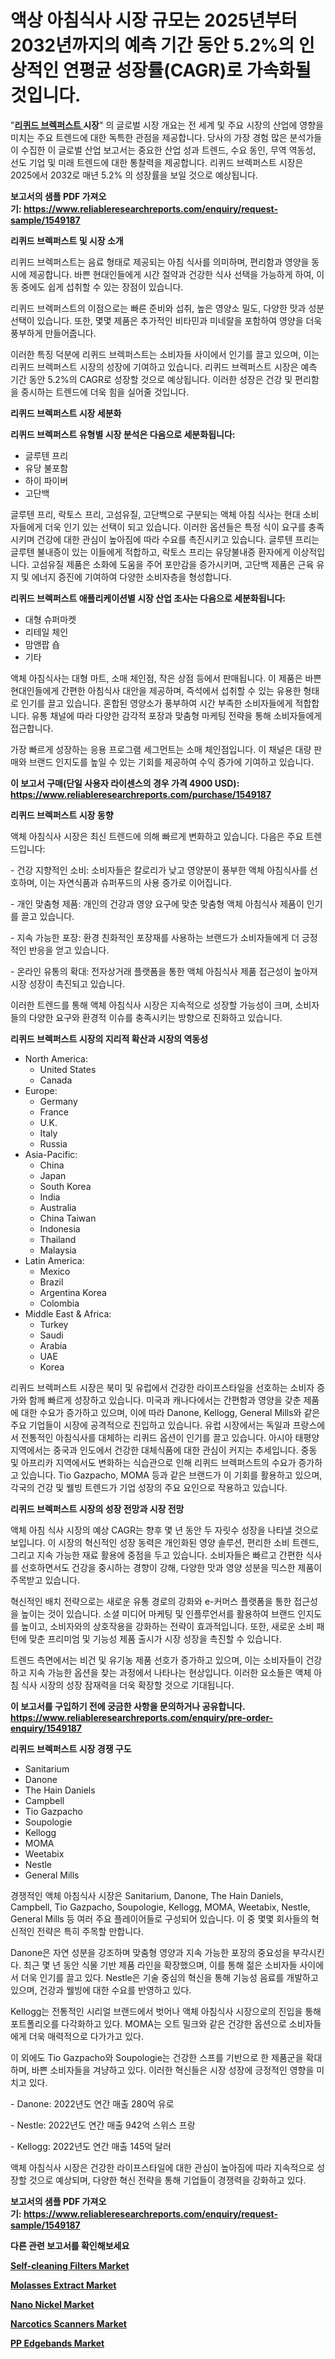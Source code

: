 <p><h1>액상 아침식사 시장 규모는 2025년부터 2032년까지의 예측 기간 동안 5.2%의 인상적인 연평균 성장률(CAGR)로 가속화될 것입니다.</h1></p><p>"<strong><a href="https://www.reliableresearchreports.com/liquid-breakfast-r1549187?utm_campaign=106&utm_medium=7&utm_source=Github&utm_content=ia&utm_term=22032025&utm_id=liquid-breakfast">리퀴드 브렉퍼스트&nbsp;</a></strong><strong>시장</strong>" 의 글로벌 시장 개요는 전 세계 및 주요 시장의 산업에 영향을 미치는 주요 트렌드에 대한 독특한 관점을 제공합니다. 당사의 가장 경험 많은 분석가들이 수집한 이 글로벌 산업 보고서는 중요한 산업 성과 트렌드, 수요 동인, 무역 역동성, 선도 기업 및 미래 트렌드에 대한 통찰력을 제공합니다. 리퀴드 브렉퍼스트 시장은 2025에서 2032로 매년 5.2% 의 성장률을 보일 것으로 예상됩니다.&nbsp;</p>
<p><strong>보고서의 샘플 PDF 가져오기:&nbsp;<a href="https://www.reliableresearchreports.com/enquiry/request-sample/1549187?utm_campaign=106&utm_medium=7&utm_source=Github&utm_content=ia&utm_term=22032025&utm_id=liquid-breakfast">https://www.reliableresearchreports.com/enquiry/request-sample/1549187</a></strong></p>
<p><strong>리퀴드 브렉퍼스트 및 시장 소개</strong></p>
<p><p>리퀴드 브렉퍼스트는 음료 형태로 제공되는 아침 식사를 의미하며, 편리함과 영양을 동시에 제공합니다. 바쁜 현대인들에게 시간 절약과 건강한 식사 선택을 가능하게 하여, 이동 중에도 쉽게 섭취할 수 있는 장점이 있습니다. </p><p>리퀴드 브렉퍼스트의 이점으로는 빠른 준비와 섭취, 높은 영양소 밀도, 다양한 맛과 성분 선택이 있습니다. 또한, 몇몇 제품은 추가적인 비타민과 미네랄을 포함하여 영양을 더욱 풍부하게 만들어줍니다. </p><p>이러한 특징 덕분에 리퀴드 브렉퍼스트는 소비자들 사이에서 인기를 끌고 있으며, 이는 리퀴드 브렉퍼스트 시장의 성장에 기여하고 있습니다. 리퀴드 브렉퍼스트 시장은 예측 기간 동안 5.2%의 CAGR로 성장할 것으로 예상됩니다. 이러한 성장은 건강 및 편리함을 중시하는 트렌드에 더욱 힘을 실어줄 것입니다.</p></p>
<p><strong>리퀴드 브렉퍼스트 시장 세분화</strong></p>
<p><strong>리퀴드 브렉퍼스트 유형별 시장 분석은 다음으로 세분화됩니다:</strong></p>
<p><ul><li>글루텐 프리</li><li>유당 불포함</li><li>하이 파이버</li><li>고단백</li></ul></p>
<p><p>글루텐 프리, 락토스 프리, 고섬유질, 고단백으로 구분되는 액체 아침 식사는 현대 소비자들에게 더욱 인기 있는 선택이 되고 있습니다. 이러한 옵션들은 특정 식이 요구를 충족시키며 건강에 대한 관심이 높아짐에 따라 수요를 촉진시키고 있습니다. 글루텐 프리는 글루텐 불내증이 있는 이들에게 적합하고, 락토스 프리는 유당불내증 환자에게 이상적입니다. 고섬유질 제품은 소화에 도움을 주어 포만감을 증가시키며, 고단백 제품은 근육 유지 및 에너지 증진에 기여하여 다양한 소비자층을 형성합니다.</p></p>
<p><strong>리퀴드 브렉퍼스트 애플리케이션별 시장 산업 조사는 다음으로 세분화됩니다:</strong></p>
<p><ul><li>대형 슈퍼마켓</li><li>리테일 체인</li><li>맘앤팝 숍</li><li>기타</li></ul></p>
<p><p>액체 아침식사는 대형 마트, 소매 체인점, 작은 상점 등에서 판매됩니다. 이 제품은 바쁜 현대인들에게 간편한 아침식사 대안을 제공하며, 즉석에서 섭취할 수 있는 유용한 형태로 인기를 끌고 있습니다. 혼합된 영양소가 풍부하여 시간 부족한 소비자들에게 적합합니다. 유통 채널에 따라 다양한 감각적 포장과 맞춤형 마케팅 전략을 통해 소비자들에게 접근합니다.</p><p>가장 빠르게 성장하는 응용 프로그램 세그먼트는 소매 체인점입니다. 이 채널은 대량 판매와 브랜드 인지도를 높일 수 있는 기회를 제공하여 수익 증가에 기여하고 있습니다.</p></p>
<p><strong>이 보고서 구매(단일 사용자 라이센스의 경우 가격 4900 USD): <a href="https://www.reliableresearchreports.com/purchase/1549187?utm_campaign=106&utm_medium=7&utm_source=Github&utm_content=ia&utm_term=22032025&utm_id=liquid-breakfast">https://www.reliableresearchreports.com/purchase/1549187</a></strong></p>
<p><strong>리퀴드 브렉퍼스트 시장 동향</strong></p>
<p><p>액체 아침식사 시장은 최신 트렌드에 의해 빠르게 변화하고 있습니다. 다음은 주요 트렌드입니다:</p><p>- 건강 지향적인 소비: 소비자들은 칼로리가 낮고 영양분이 풍부한 액체 아침식사를 선호하며, 이는 자연식품과 슈퍼푸드의 사용 증가로 이어집니다.</p><p>- 개인 맞춤형 제품: 개인의 건강과 영양 요구에 맞춘 맞춤형 액체 아침식사 제품이 인기를 끌고 있습니다.</p><p>- 지속 가능한 포장: 환경 친화적인 포장재를 사용하는 브랜드가 소비자들에게 더 긍정적인 반응을 얻고 있습니다.</p><p>- 온라인 유통의 확대: 전자상거래 플랫폼을 통한 액체 아침식사 제품 접근성이 높아져 시장 성장이 촉진되고 있습니다.</p><p>이러한 트렌드를 통해 액체 아침식사 시장은 지속적으로 성장할 가능성이 크며, 소비자들의 다양한 요구와 환경적 이슈를 충족시키는 방향으로 진화하고 있습니다.</p></p>
<p><strong>리퀴드 브렉퍼스트 시장의 지리적 확산과 시장의 역동성</strong></p>
<p><ul>
    <li>
        North America:
        <ul>
            <li>United States</li>
            <li>Canada</li>
        </ul>
    </li>
    <li>
        Europe:
        <ul>
            <li>Germany</li>
            <li>France</li>
            <li>U.K.</li>
            <li>Italy</li>
            <li>Russia</li>
        </ul>
    </li>
    <li>
        Asia-Pacific:
        <ul>
            <li>China</li>
            <li>Japan</li>
            <li>South Korea</li>
            <li>India</li>
            <li>Australia</li>
            <li>China Taiwan</li>
            <li>Indonesia</li>
            <li>Thailand</li>
            <li>Malaysia</li>
        </ul>
    </li>
    <li>
        Latin America:
        <ul>
            <li>Mexico</li>
            <li>Brazil</li>
            <li>Argentina Korea</li>
            <li>Colombia</li>
        </ul>
    </li>
    <li>
        Middle East & Africa:
        <ul>
            <li>Turkey</li>
            <li>Saudi</li>
            <li>Arabia</li>
            <li>UAE</li>
            <li>Korea</li>
        </ul>
    </li>
    </ul></p>
<p><p>리퀴드 브렉퍼스트 시장은 북미 및 유럽에서 건강한 라이프스타일을 선호하는 소비자 증가와 함께 빠르게 성장하고 있습니다. 미국과 캐나다에서는 간편함과 영양을 갖춘 제품에 대한 수요가 증가하고 있으며, 이에 따라 Danone, Kellogg, General Mills와 같은 주요 기업들이 시장에 공격적으로 진입하고 있습니다. 유럽 시장에서는 독일과 프랑스에서 전통적인 아침식사를 대체하는 리퀴드 옵션이 인기를 끌고 있습니다. 아시아 태평양 지역에서는 중국과 인도에서 건강한 대체식품에 대한 관심이 커지는 추세입니다. 중동 및 아프리카 지역에서도 변화하는 식습관으로 인해 리퀴드 브렉퍼스트의 수요가 증가하고 있습니다. Tio Gazpacho, MOMA 등과 같은 브랜드가 이 기회를 활용하고 있으며, 각국의 건강 및 웰빙 트렌드가 기업 성장의 주요 요인으로 작용하고 있습니다.</p></p>
<p><strong>리퀴드 브렉퍼스트 시장의 성장 전망과 시장 전망</strong></p>
<p><p>액체 아침 식사 시장의 예상 CAGR는 향후 몇 년 동안 두 자릿수 성장을 나타낼 것으로 보입니다. 이 시장의 혁신적인 성장 동력은 개인화된 영양 솔루션, 편리한 소비 트렌드, 그리고 지속 가능한 재료 활용에 중점을 두고 있습니다. 소비자들은 빠르고 간편한 식사를 선호하면서도 건강을 중시하는 경향이 강해, 다양한 맛과 영양 성분을 믹스한 제품이 주목받고 있습니다.</p><p>혁신적인 배치 전략으로는 새로운 유통 경로의 강화와 e-커머스 플랫폼을 통한 접근성을 높이는 것이 있습니다. 소셜 미디어 마케팅 및 인플루언서를 활용하여 브랜드 인지도를 높이고, 소비자와의 상호작용을 강화하는 전략이 효과적입니다. 또한, 새로운 소비 패턴에 맞춘 프리미엄 및 기능성 제품 출시가 시장 성장을 촉진할 수 있습니다.</p><p>트렌드 측면에서는 비건 및 유기농 제품 선호가 증가하고 있으며, 이는 소비자들이 건강하고 지속 가능한 옵션을 찾는 과정에서 나타나는 현상입니다. 이러한 요소들은 액체 아침 식사 시장의 성장 잠재력을 더욱 확장할 것으로 기대됩니다.</p></p>
<p><strong>이 보고서를 구입하기 전에 궁금한 사항을 문의하거나 공유합니다. <a href="https://www.reliableresearchreports.com/enquiry/pre-order-enquiry/1549187?utm_campaign=106&utm_medium=7&utm_source=Github&utm_content=ia&utm_term=22032025&utm_id=liquid-breakfast">https://www.reliableresearchreports.com/enquiry/pre-order-enquiry/1549187</a></strong></p>
<p><strong>리퀴드 브렉퍼스트 시장 경쟁 구도</strong></p>
<p><ul><li>Sanitarium</li><li>Danone</li><li>The Hain Daniels</li><li>Campbell</li><li>Tio Gazpacho</li><li>Soupologie</li><li>Kellogg</li><li>MOMA</li><li>Weetabix</li><li>Nestle</li><li>General Mills</li></ul></p>
<p><p>경쟁적인 액체 아침식사 시장은 Sanitarium, Danone, The Hain Daniels, Campbell, Tio Gazpacho, Soupologie, Kellogg, MOMA, Weetabix, Nestle, General Mills 등 여러 주요 플레이어들로 구성되어 있습니다. 이 중 몇몇 회사들의 혁신적인 전략은 특히 주목할 만합니다.</p><p>Danone은 자연 성분을 강조하며 맞춤형 영양과 지속 가능한 포장의 중요성을 부각시킨다. 최근 몇 년 동안 식물 기반 제품 라인을 확장했으며, 이를 통해 젊은 소비자들 사이에서 더욱 인기를 끌고 있다. Nestle은 기술 중심의 혁신을 통해 기능성 음료를 개발하고 있으며, 건강과 웰빙에 대한 수요를 반영하고 있다. </p><p>Kellogg는 전통적인 시리얼 브랜드에서 벗어나 액체 아침식사 시장으로의 진입을 통해 포트폴리오를 다각화하고 있다. MOMA는 오트 밀크와 같은 건강한 옵션으로 소비자들에게 더욱 매력적으로 다가가고 있다.</p><p>이 외에도 Tio Gazpacho와 Soupologie는 건강한 스프를 기반으로 한 제품군을 확대하며, 바쁜 소비자들을 겨냥하고 있다. 이러한 혁신들은 시장 성장에 긍정적인 영향을 미치고 있다.</p><p>- Danone: 2022년도 연간 매출 280억 유로</p><p>- Nestle: 2022년도 연간 매출 942억 스위스 프랑</p><p>- Kellogg: 2022년도 연간 매출 145억 달러</p><p>액체 아침식사 시장은 건강한 라이프스타일에 대한 관심이 높아짐에 따라 지속적으로 성장할 것으로 예상되며, 다양한 혁신 전략을 통해 기업들이 경쟁력을 강화하고 있다.</p></p>
<p><strong>보고서의 샘플 PDF 가져오기:&nbsp;<a href="https://www.reliableresearchreports.com/enquiry/request-sample/1549187?utm_campaign=106&utm_medium=7&utm_source=Github&utm_content=ia&utm_term=22032025&utm_id=liquid-breakfast">https://www.reliableresearchreports.com/enquiry/request-sample/1549187</a></strong></p>
<p><strong></strong></p>
<p><strong></strong></p>
<p><strong></strong></p>
<p><strong></strong></p>
<p><strong>다른 관련 보고서를 확인해보세요</strong></p>
<p><strong><p><a href="https://github.com/yepezkommakp/Market-Research-Report-List-1/blob/main/self-cleaning-filters-market.md?utm_campaign=106&utm_medium=7&utm_source=Github&utm_content=ia&utm_term=22032025&utm_id=liquid-breakfast">Self-cleaning Filters Market</a></p><p><a href="https://github.com/kolffmaris58/Market-Research-Report-List-1/blob/main/molasses-extract-market.md?utm_campaign=106&utm_medium=7&utm_source=Github&utm_content=ia&utm_term=22032025&utm_id=liquid-breakfast">Molasses Extract Market</a></p><p><a href="https://github.com/kryshaprilbb/Market-Research-Report-List-1/blob/main/nano-nickel-market.md?utm_campaign=106&utm_medium=7&utm_source=Github&utm_content=ia&utm_term=22032025&utm_id=liquid-breakfast">Nano Nickel Market</a></p><p><a href="https://github.com/warshatulang0/Market-Research-Report-List-1/blob/main/narcotics-scanners-market.md?utm_campaign=106&utm_medium=7&utm_source=Github&utm_content=ia&utm_term=22032025&utm_id=liquid-breakfast">Narcotics Scanners Market</a></p><p><a href="https://github.com/syiqvanyo/Market-Research-Report-List-1/blob/main/pp-edgebands-market.md?utm_campaign=106&utm_medium=7&utm_source=Github&utm_content=ia&utm_term=22032025&utm_id=liquid-breakfast">PP Edgebands Market</a></p></strong></p>
<p></p>